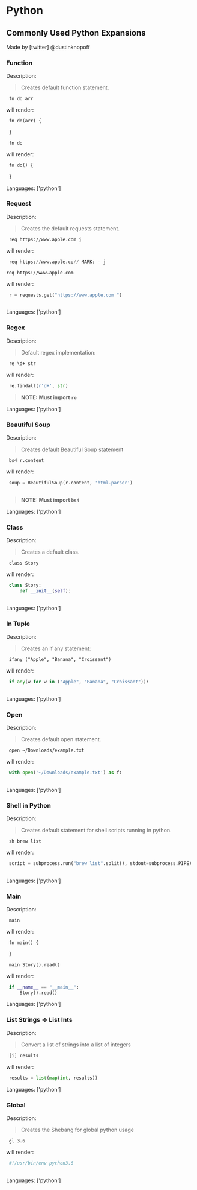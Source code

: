 # Python

## Commonly Used Python Expansions

Made by [twitter] @dustinknopoff

### Function

Description:

> Creates default function statement.

` fn do arr`

will render:



```python
 fn do(arr) {
     
 }
```

` fn do`

will render:



```python
 fn do() {
     
 }
```

Languages: ['python']



### Request

Description:

> Creates the default requests statement.

` req https://www.apple.com j`

will render:



```python
 req https://www.apple.co// MARK: - j
```

` req https://www.apple.com `

will render:



```python
 r = requests.get("https://www.apple.com ")
 
```

Languages: ['python']



### Regex

Description:

> Default regex implementation:

` re \d+ str`

will render:



```python
 re.findall(r'd+', str)
```

> **NOTE: Must import `re`**

Languages: ['python']



### Beautiful Soup

Description:

> Creates default Beautiful Soup statement

` bs4 r.content`

will render:



```python
 soup = BeautifulSoup(r.content, 'html.parser')
 
```

> **NOTE: Must import `bs4`**

Languages: ['python']



### Class

Description:

> Creates a default class.

` class Story`

will render:



```python
 class Story:
     def __init__(self):
         
```

Languages: ['python']



### In Tuple

Description:

> Creates an if any statement:

` ifany ("Apple", "Banana", "Croissant")`

will render:



```python
 if any(w for w in ("Apple", "Banana", "Croissant")):
     
```

Languages: ['python']



### Open

Description:

> Creates default open statement.

` open ~/Downloads/example.txt`

will render:



```python
 with open('~/Downloads/example.txt') as f:
     
```

Languages: ['python']



### Shell in Python

Description:

> Creates default statement for shell scripts running in python.

` sh brew list`

will render:



```python
 script = subprocess.run("brew list".split(), stdout=subprocess.PIPE)
 
```

Languages: ['python']



### Main

Description:

` main`

will render:



```python
 fn main() {
     
 }
```

` main Story().read()`

will render:



```python
 if __name__ == "__main__":
     Story().read()
```

Languages: ['python']



### List Strings -> List Ints

Description:

> Convert a list of strings into a list of integers

` [i] results`

will render:



```python
 results = list(map(int, results))
```

Languages: ['python']



### Global

Description:

> Creates the Shebang for global python usage

` gl 3.6`

will render:



```python
 #!/usr/bin/env python3.6
 
```

Languages: ['python']



